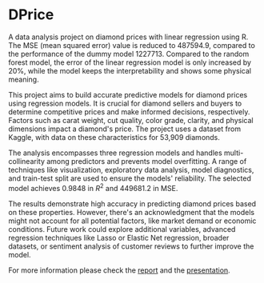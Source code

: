 # DPrice

A data analysis project on diamond prices with linear regression using R. The MSE (mean squared error) value is reduced to 487594.9, compared to the performance of the dummy model 1227713. Compared to the random forest model, the error of the linear regression model is only increased by 20%, while the model keeps the interpretability and shows some physical meaning.

This project aims to build accurate predictive models for diamond prices using regression models.
It is crucial for diamond sellers and buyers to determine competitive prices and make informed
decisions, respectively. Factors such as carat weight, cut quality, color grade, clarity, and physical
dimensions impact a diamond's price. The project uses a dataset from Kaggle, with data on these
characteristics for 53,909 diamonds.

The analysis encompasses three regression models and handles multi-collinearity among predictors
and prevents model overfitting. A range of techniques like visualization, exploratory data analysis,
model diagnostics, and train-test split are used to ensure the models' reliability. The selected model
achieves 0.9848 in $R^2$ and 449681.2 in MSE.

The results demonstrate high accuracy in predicting diamond prices based on these properties.
However, there's an acknowledgment that the models might not account for all potential factors, like
market demand or economic conditions. Future work could explore additional variables, advanced
regression techniques like Lasso or Elastic Net regression, broader datasets, or sentiment analysis of
customer reviews to further improve the model.

For more information please check the [report](DPrice_rpt.pdf) and the [presentation](DPrice_pre.pdf).